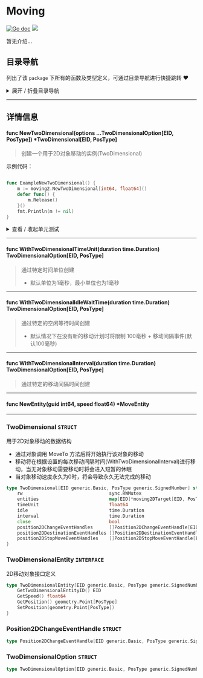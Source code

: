 # Moving

[![Go doc](https://img.shields.io/badge/go.dev-reference-brightgreen?logo=go&logoColor=white&style=flat)](https://pkg.go.dev/github.com/kercylan98/minotaur)
![](https://img.shields.io/badge/Email-kercylan@gmail.com-green.svg?style=flat)

暂无介绍...


## 目录导航
列出了该 `package` 下所有的函数及类型定义，可通过目录导航进行快捷跳转 ❤️
<details>
<summary>展开 / 折叠目录导航</summary>


> 包级函数定义

|函数名称|描述
|:--|:--
|[NewTwoDimensional](#NewTwoDimensional)|创建一个用于2D对象移动的实例(TwoDimensional)
|[WithTwoDimensionalTimeUnit](#WithTwoDimensionalTimeUnit)|通过特定时间单位创建
|[WithTwoDimensionalIdleWaitTime](#WithTwoDimensionalIdleWaitTime)|通过特定的空闲等待时间创建
|[WithTwoDimensionalInterval](#WithTwoDimensionalInterval)|通过特定的移动间隔时间创建
|[NewEntity](#NewEntity)|暂无描述...


> 类型定义

|类型|名称|描述
|:--|:--|:--
|`STRUCT`|[TwoDimensional](#struct_TwoDimensional)|用于2D对象移动的数据结构
|`INTERFACE`|[TwoDimensionalEntity](#struct_TwoDimensionalEntity)|2D移动对象接口定义
|`STRUCT`|[Position2DChangeEventHandle](#struct_Position2DChangeEventHandle)|暂无描述...
|`STRUCT`|[TwoDimensionalOption](#struct_TwoDimensionalOption)|暂无描述...

</details>


***
## 详情信息
#### func NewTwoDimensional(options ...TwoDimensionalOption[EID, PosType]) *TwoDimensional[EID, PosType]
<span id="NewTwoDimensional"></span>
> 创建一个用于2D对象移动的实例(TwoDimensional)

示例代码：
```go

func ExampleNewTwoDimensional() {
	m := moving2.NewTwoDimensional[int64, float64]()
	defer func() {
		m.Release()
	}()
	fmt.Println(m != nil)
}

```

<details>
<summary>查看 / 收起单元测试</summary>


```go

func TestNewTwoDimensional(t *testing.T) {
	m := moving2.NewTwoDimensional[int64, float64]()
	defer func() {
		m.Release()
	}()
}

```


</details>


***
#### func WithTwoDimensionalTimeUnit(duration time.Duration) TwoDimensionalOption[EID, PosType]
<span id="WithTwoDimensionalTimeUnit"></span>
> 通过特定时间单位创建
>   - 默认单位为1毫秒，最小单位也为1毫秒

***
#### func WithTwoDimensionalIdleWaitTime(duration time.Duration) TwoDimensionalOption[EID, PosType]
<span id="WithTwoDimensionalIdleWaitTime"></span>
> 通过特定的空闲等待时间创建
>   - 默认情况下在没有新的移动计划时将限制 100毫秒 + 移动间隔事件(默认100毫秒)

***
#### func WithTwoDimensionalInterval(duration time.Duration) TwoDimensionalOption[EID, PosType]
<span id="WithTwoDimensionalInterval"></span>
> 通过特定的移动间隔时间创建

***
#### func NewEntity(guid int64, speed float64) *MoveEntity
<span id="NewEntity"></span>

***
<span id="struct_TwoDimensional"></span>
### TwoDimensional `STRUCT`
用于2D对象移动的数据结构
  - 通过对象调用 MoveTo 方法后将开始执行该对象的移动
  - 移动将在根据设置的每次移动间隔时间(WithTwoDimensionalInterval)进行移动，当无对象移动需要移动时将会进入短暂的休眠
  - 当对象移动速度永久为0时，将会导致永久无法完成的移动
```go
type TwoDimensional[EID generic.Basic, PosType generic.SignedNumber] struct {
	rw                                sync.RWMutex
	entities                          map[EID]*moving2DTarget[EID, PosType]
	timeUnit                          float64
	idle                              time.Duration
	interval                          time.Duration
	close                             bool
	position2DChangeEventHandles      []Position2DChangeEventHandle[EID, PosType]
	position2DDestinationEventHandles []Position2DDestinationEventHandle[EID, PosType]
	position2DStopMoveEventHandles    []Position2DStopMoveEventHandle[EID, PosType]
}
```
<span id="struct_TwoDimensionalEntity"></span>
### TwoDimensionalEntity `INTERFACE`
2D移动对象接口定义
```go
type TwoDimensionalEntity[EID generic.Basic, PosType generic.SignedNumber] interface {
	GetTwoDimensionalEntityID() EID
	GetSpeed() float64
	GetPosition() geometry.Point[PosType]
	SetPosition(geometry.Point[PosType])
}
```
<span id="struct_Position2DChangeEventHandle"></span>
### Position2DChangeEventHandle `STRUCT`

```go
type Position2DChangeEventHandle[EID generic.Basic, PosType generic.SignedNumber] func(moving *TwoDimensional[EID, PosType], entity TwoDimensionalEntity[EID, PosType], oldX PosType)
```
<span id="struct_TwoDimensionalOption"></span>
### TwoDimensionalOption `STRUCT`

```go
type TwoDimensionalOption[EID generic.Basic, PosType generic.SignedNumber] func(moving *TwoDimensional[EID, PosType])
```
